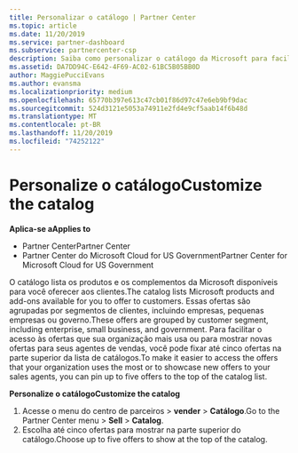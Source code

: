 ```yaml
---
title: Personalizar o catálogo | Partner Center
ms.topic: article
ms.date: 11/20/2019
ms.service: partner-dashboard
ms.subservice: partnercenter-csp
description: Saiba como personalizar o catálogo da Microsoft para facilitar o acesso às ofertas de parceiros ou aos produtos que a sua organização utiliza mais.
ms.assetid: DA7DD94C-E642-4F69-AC02-61BC5B05BB0D
author: MaggiePucciEvans
ms.author: evansma
ms.localizationpriority: medium
ms.openlocfilehash: 65770b397e613c47cb01f86d97c47e6eb9bf9dac
ms.sourcegitcommit: 524d3121e5053a74911e2fd4e9cf5aab14f6b48d
ms.translationtype: MT
ms.contentlocale: pt-BR
ms.lasthandoff: 11/20/2019
ms.locfileid: "74252122"
---
```

# <a name="customize-the-catalog"></a><span data-ttu-id="50100-103">Personalize o catálogo</span><span class="sxs-lookup"><span data-stu-id="50100-103">Customize the catalog</span></span>

<span data-ttu-id="50100-104">**Aplica-se a**</span><span class="sxs-lookup"><span data-stu-id="50100-104">**Applies to**</span></span>

-  <span data-ttu-id="50100-105">Partner Center</span><span class="sxs-lookup"><span data-stu-id="50100-105">Partner Center</span></span>
-  <span data-ttu-id="50100-106">Partner Center do Microsoft Cloud for US Government</span><span class="sxs-lookup"><span data-stu-id="50100-106">Partner Center for Microsoft Cloud for US Government</span></span>


<span data-ttu-id="50100-107">O catálogo lista os produtos e os complementos da Microsoft disponíveis para você oferecer aos clientes.</span><span class="sxs-lookup"><span data-stu-id="50100-107">The catalog lists Microsoft products and add-ons available for you to offer to customers.</span></span> <span data-ttu-id="50100-108">Essas ofertas são agrupadas por segmentos de clientes, incluindo empresas, pequenas empresas ou governo.</span><span class="sxs-lookup"><span data-stu-id="50100-108">These offers are grouped by customer segment, including enterprise, small business, and government.</span></span> <span data-ttu-id="50100-109">Para facilitar o acesso às ofertas que sua organização mais usa ou para mostrar novas ofertas para seus agentes de vendas, você pode fixar até cinco ofertas na parte superior da lista de catálogos.</span><span class="sxs-lookup"><span data-stu-id="50100-109">To make it easier to access the offers that your organization uses the most or to showcase new offers to your sales agents, you can pin up to five offers to the top of the catalog list.</span></span>

<span data-ttu-id="50100-110">**Personalize o catálogo**</span><span class="sxs-lookup"><span data-stu-id="50100-110">**Customize the catalog**</span></span>

1.  <span data-ttu-id="50100-111">Acesse o menu do centro de parceiros &gt; **vender** &gt; **Catálogo**.</span><span class="sxs-lookup"><span data-stu-id="50100-111">Go to the Partner Center menu &gt; **Sell** &gt; **Catalog**.</span></span>
2.  <span data-ttu-id="50100-112">Escolha até cinco ofertas para mostrar na parte superior do catálogo.</span><span class="sxs-lookup"><span data-stu-id="50100-112">Choose up to five offers to show at the top of the catalog.</span></span>

 

 



